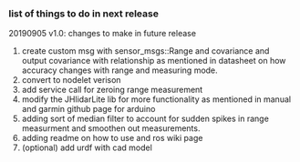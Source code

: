 ###   list of things to do in next release ###


20190905 v1.0: changes to make in future release
1. create custom msg with sensor_msgs::Range and covariance and output covariance with relationship as mentioned in datasheet on how accuracy changes with range and measuring mode.
2. convert to nodelet verison
3. add service call for zeroing range measurement
4. modify the JHlidarLite lib for more functionality as mentioned in manual and garmin github page for arduino
5. adding sort of median filter to account for sudden spikes in range measurment and smoothen out measurements.
6. adding readme on how to use and ros wiki page
7. (optional) add urdf with cad model
